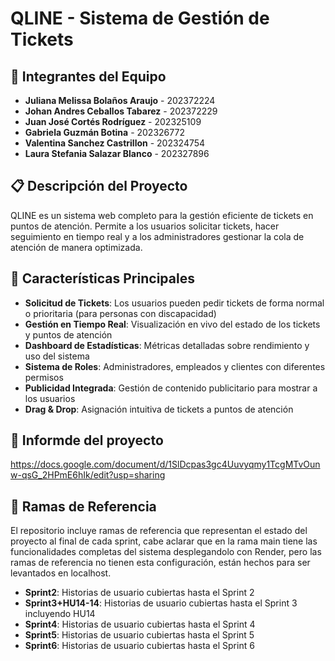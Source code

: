 # QLINE - Sistema de Gestión de Tickets

## 👥 Integrantes del Equipo

- **Juliana Melissa Bolaños Araujo** - 202372224
- **Johan Andres Ceballos Tabarez** - 202372229
- **Juan José Cortés Rodríguez** - 202325109
- **Gabriela Guzmán Botina** - 202326772
- **Valentina Sanchez Castrillon** - 202324754
- **Laura Stefania Salazar Blanco** - 202327896

## 📋 Descripción del Proyecto

QLINE es un sistema web completo para la gestión eficiente de tickets en puntos de atención. Permite a los usuarios solicitar tickets, hacer seguimiento en tiempo real y a los administradores gestionar la cola de atención de manera optimizada.

## 🚀 Características Principales

- **Solicitud de Tickets**: Los usuarios pueden pedir tickets de forma normal o prioritaria (para personas con discapacidad)
- **Gestión en Tiempo Real**: Visualización en vivo del estado de los tickets y puntos de atención
- **Dashboard de Estadísticas**: Métricas detalladas sobre rendimiento y uso del sistema
- **Sistema de Roles**: Administradores, empleados y clientes con diferentes permisos
- **Publicidad Integrada**: Gestión de contenido publicitario para mostrar a los usuarios
- **Drag & Drop**: Asignación intuitiva de tickets a puntos de atención

## 📁 Informde del proyecto
https://docs.google.com/document/d/1SlDcpas3gc4Uuvyqmy1TcgMTvOunw-qsG_2HPmE6hIk/edit?usp=sharing


## 🌿 Ramas de Referencia

El repositorio incluye ramas de referencia que representan el estado del proyecto al final de cada sprint, cabe aclarar que en la rama main tiene las funcionalidades completas del sistema desplegandolo con Render, pero las ramas de referencia no tienen esta configuración, están hechos para ser levantados en localhost.

- **Sprint2**: Historias de usuario cubiertas hasta el Sprint 2
- **Sprint3+HU14-14**: Historias de usuario cubiertas hasta el Sprint 3 incluyendo HU14
- **Sprint4**: Historias de usuario cubiertas hasta el Sprint 4
- **Sprint5**: Historias de usuario cubiertas hasta el Sprint 5
- **Sprint6**: Historias de usuario cubiertas hasta el Sprint 6
